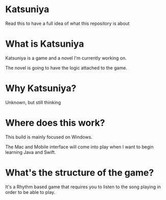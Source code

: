 # Katsuniya

Read this to have a full idea of what this repository is about

# What is Katsuniya

Katsuniya is a game and a novel I'm currently working on.

The novel is going to have the logic attached to the game.

# Why Katsuniya?

Unknown, but still thinking

# Where does this work?

This build is mainly focused on Windows.

The Mac and Mobile interface will come into play when I want to begin learning Java and Swift.

# What's the structure of the game?

It's a Rhythm based game that requires you to listen to the song playing in order to be able to play.
